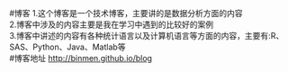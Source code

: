 #博客
1.这个博客是一个技术博客，主要讲的是数据分析方面的内容</br>
2.博客中涉及的内容主要是我在学习中遇到的比较好的案例</br>
3.博客中讲述的内容有各种统计语言以及计算机语言等方面的内容，主要有:R、SAS、Python、Java、Matlab等</br>
#博客地址
http://binmen.github.io/blog



